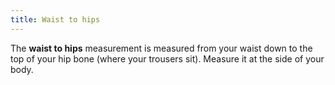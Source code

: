 ```yaml
---
title: Waist to hips
---
```

The **waist to hips** measurement is measured from your waist down to the top of your hip bone (where your trousers sit). Measure it at the side of your body.
